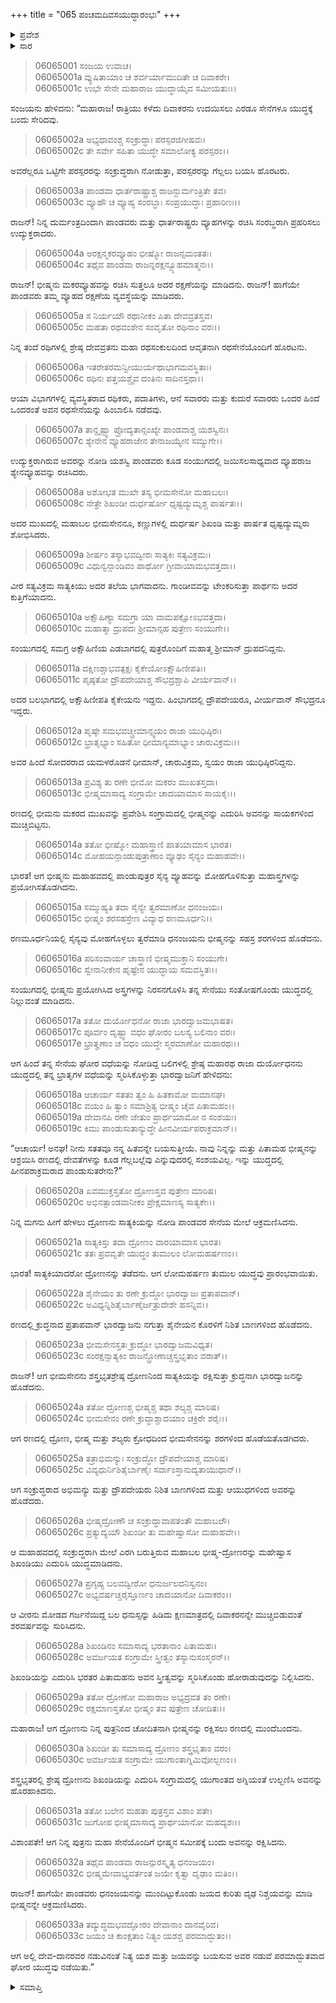 +++
title = "065 ಪಂಚಮದಿವಸಯುದ್ಧಾರಂಭಃ"
+++

<details><summary>ಪ್ರವೇಶ</summary>


।।   ಓಂ ಓಂ ನಮೋ ನಾರಾಯಣಾಯ।।   ಶ್ರೀ ವೇದವ್ಯಾಸಾಯ ನಮಃ ।।

ಶ್ರೀ ಕೃಷ್ಣದ್ವೈಪಾಯನ ವೇದವ್ಯಾಸ ವಿರಚಿತ  

**ಶ್ರೀ ಮಹಾಭಾರತ**

**ಭೀಷ್ಮ ಪರ್ವ**

**ಭೀಷ್ಮವಧ ಪರ್ವ**

**ಅಧ್ಯಾಯ 65**

</details>

<details><summary>ಸಾರ</summary>

ಕೌರವರ ಮಕರವ್ಯೂಹ ರಚನೆ ಮತ್ತು ಪಾಂಡವರ ಶ್ವೇನವ್ಯೂಹ ರಚನೆ; ಯುದ್ಧಾರಂಭ (1-12). ತುಮುಲ ಯುದ್ಧ (13-33).


</details>


> 06065001 ಸಂಜಯ ಉವಾಚ।   
06065001a ವ್ಯುಷಿತಾಯಾಂ ಚ ಶರ್ವರ್ಯಾಮುದಿತೇ ಚ ದಿವಾಕರೇ।   
06065001c ಉಭೇ ಸೇನೇ ಮಹಾರಾಜ ಯುದ್ಧಾಯೈವ ಸಮೀಯತುಃ।।

ಸಂಜಯನು ಹೇಳಿದನು: “ಮಹಾರಾಜ! ರಾತ್ರಿಯು ಕಳೆದು ದಿವಾಕರನು ಉದಯಿಸಲು ಎರಡೂ ಸೇನೆಗಳೂ ಯುದ್ಧಕ್ಕೆ ಬಂದು ಸೇರಿದವು.

> 06065002a ಅಭ್ಯಧಾವಂಶ್ಚ ಸಂಕ್ರುದ್ಧಾಃ ಪರಸ್ಪರಜಿಗೀಷವಃ।   
06065002c ತೇ ಸರ್ವೇ ಸಹಿತಾ ಯುದ್ಧೇ ಸಮಾಲೋಕ್ಯ ಪರಸ್ಪರಂ।।

ಅವರೆಲ್ಲರೂ ಒಟ್ಟಿಗೇ ಪರಸ್ಪರರನ್ನು ಸಂಕ್ರುದ್ಧರಾಗಿ ನೋಡುತ್ತಾ, ಪರಸ್ಪರರನ್ನು ಗೆಲ್ಲಲು ಬಯಸಿ ಹೊರಟರು.

> 06065003a ಪಾಂಡವಾ ಧಾರ್ತರಾಷ್ಟ್ರಾಶ್ಚ ರಾಜನ್ದುರ್ಮಂತ್ರಿತೇ ತವ।   
06065003c ವ್ಯೂಹೌ ಚ ವ್ಯೂಹ್ಯ ಸಂರಬ್ಧಾಃ ಸಂಪ್ರಯುದ್ಧಾಃ ಪ್ರಹಾರಿಣಃ।।

ರಾಜನ್! ನಿನ್ನ ದುರ್ಮಂತ್ರದಿಂದಾಗಿ ಪಾಂಡವರು ಮತ್ತು ಧಾರ್ತರಾಷ್ಟ್ರರು ವ್ಯೂಹಗಳನ್ನು ರಚಿಸಿ ಸಂರಬ್ಧರಾಗಿ ಪ್ರಹರಿಸಲು ಉದ್ಯುಕ್ತರಾದರು.

> 06065004a ಅರಕ್ಷನ್ಮಕರವ್ಯೂಹಂ ಭೀಷ್ಮೋ ರಾಜನ್ಸಮಂತತಃ।   
06065004c ತಥೈವ ಪಾಂಡವಾ ರಾಜನ್ನರಕ್ಷನ್ವ್ಯೂಹಮಾತ್ಮನಃ।।

ರಾಜನ್! ಭೀಷ್ಮನು ಮಕರವ್ಯೂಹವನ್ನು ರಚಿಸಿ ಸುತ್ತಲೂ ಅದರ ರಕ್ಷಣೆಯನ್ನು ಮಾಡಿದನು. ರಾಜನ್! ಹಾಗೆಯೇ ಪಾಂಡವರು ತಮ್ಮ ವ್ಯೂಹದ ರಕ್ಷಣೆಯ ವ್ಯವಸ್ಥೆಯನ್ನು ಮಾಡಿದರು.

> 06065005a ಸ ನಿರ್ಯಯೌ ರಥಾನೀಕಂ ಪಿತಾ ದೇವವ್ರತಸ್ತವ।   
06065005c ಮಹತಾ ರಥವಂಶೇನ ಸಂವೃತೋ ರಥಿನಾಂ ವರಃ।।

ನಿನ್ನ ತಂದೆ ರಥಿಗಳಲ್ಲಿ ಶ್ರೇಷ್ಠ ದೇವವ್ರತನು ಮಹಾ ರಥಸಂಕುಲದಿಂದ ಆವೃತನಾಗಿ ರಥಸೇನೆಯೊಂದಿಗೆ ಹೊರಟನು.

> 06065006a ಇತರೇತರಮನ್ವೀಯುರ್ಯಥಾಭಾಗಮವಸ್ಥಿತಾಃ।   
06065006c ರಥಿನಃ ಪತ್ತಯಶ್ಚೈವ ದಂತಿನಃ ಸಾದಿನಸ್ತಥಾ।।

ಆಯಾ ವಿಭಾಗಗಳಲ್ಲಿ ವ್ಯವಸ್ಥಿತರಾದ ರಥಿಕರು, ಪದಾತಿಗಳು, ಆನೆ ಸವಾರರು ಮತ್ತು ಕುದುರೆ ಸವಾರರು ಒಂದರ ಹಿಂದೆ ಒಂದರಂತೆ ಅವನ ರಥಸೇನೆಯನ್ನು ಹಿಂಬಾಲಿಸಿ ನಡೆದವು.

> 06065007a ತಾನ್ದೃಷ್ಟ್ವಾ ಪ್ರೋದ್ಯತಾನ್ಸಂಖ್ಯೇ ಪಾಂಡವಾಶ್ಚ ಯಶಸ್ವಿನಃ।   
06065007c ಶ್ಯೇನೇನ ವ್ಯೂಹರಾಜೇನ ತೇನಾಜಯ್ಯೇನ ಸಮ್ಯುಗೇ।।

ಉದ್ಯುಕ್ತರಾಗಿರುವ ಅವರನ್ನು ನೋಡಿ ಯಶಸ್ವಿ ಪಾಂಡವರು ಕೂಡ ಸಂಯುಗದಲ್ಲಿ ಜಯಿಸಲಸಾಧ್ಯವಾದ ವ್ಯೂಹರಾಜ ಶ್ಯೇನವ್ಯೂಹವನ್ನು ರಚಿಸಿದರು.

> 06065008a ಅಶೋಭತ ಮುಖೇ ತಸ್ಯ ಭೀಮಸೇನೋ ಮಹಾಬಲಃ।   
06065008c ನೇತ್ರೇ ಶಿಖಂಡೀ ದುರ್ಧರ್ಷೋ ಧೃಷ್ಟದ್ಯುಮ್ನಶ್ಚ ಪಾರ್ಷತಃ।।

ಅದರ ಮುಖದಲ್ಲಿ ಮಹಾಬಲ ಭೀಮಸೇನನೂ, ಕಣ್ಣುಗಳಲ್ಲಿ ದುರ್ಧರ್ಷ ಶಿಖಂಡಿ ಮತ್ತು ಪಾರ್ಷತ ಧೃಷ್ಟದ್ಯುಮ್ನರು ಶೋಭಿಸಿದರು.

> 06065009a ಶೀರ್ಷಂ ತಸ್ಯಾಭವದ್ವೀರಃ ಸಾತ್ಯಕಿಃ ಸತ್ಯವಿಕ್ರಮಃ।   
06065009c ವಿಧುನ್ವನ್ಗಾಂಡಿವಂ ಪಾರ್ಥೋ ಗ್ರೀವಾಯಾಮಭವತ್ತದಾ।।

ವೀರ ಸತ್ಯವಿಕ್ರಮ ಸಾತ್ಯಕಿಯು ಅದರ ತಲೆಯ ಭಾಗವಾದನು. ಗಾಂಡೀವವನ್ನು ಟೇಂಕರಿಸುತ್ತಾ ಪಾರ್ಥನು ಅದರ ಕುತ್ತಿಗೆಯಾದನು.

> 06065010a ಅಕ್ಷೌಹಿಣ್ಯಾ ಸಮಗ್ರಾ ಯಾ ವಾಮಪಕ್ಷೋಽಭವತ್ತದಾ।   
06065010c ಮಹಾತ್ಮಾ ದ್ರುಪದಃ ಶ್ರೀಮಾನ್ಸಹ ಪುತ್ರೇಣ ಸಂಯುಗೇ।।

ಸಂಯುಗದಲ್ಲಿ ಸಮಗ್ರ ಅಕ್ಷೌಹಿಣಿಯ ಎಡಬಾಗದಲ್ಲಿ ಪುತ್ರರೊಂದಿಗೆ ಮಹಾತ್ಮ ಶ್ರೀಮಾನ್ ದ್ರುಪದನಿದ್ದನು.

> 06065011a ದಕ್ಷಿಣಶ್ಚಾಭವತ್ಪಕ್ಷಃ ಕೈಕೇಯೋಽಕ್ಷೌಹಿಣೀಪತಿಃ।   
06065011c ಪೃಷ್ಠತೋ ದ್ರೌಪದೇಯಾಶ್ಚ ಸೌಭದ್ರಶ್ಚಾಪಿ ವೀರ್ಯವಾನ್।।

ಅದರ ಬಲಭಾಗದಲ್ಲಿ ಅಕ್ಷೌಹಿಣೀಪತಿ ಕೈಕೇಯನು ಇದ್ದನು. ಹಿಂಭಾಗದಲ್ಲಿ ದ್ರೌಪದೇಯರೂ, ವೀರ್ಯವಾನ್ ಸೌಭದ್ರನೂ ಇದ್ದರು.

> 06065012a ಪೃಷ್ಠೇ ಸಮಭವಚ್ಚ್ರೀಮಾನ್ಸ್ವಯಂ ರಾಜಾ ಯುಧಿಷ್ಠಿರಃ।   
06065012c ಭ್ರಾತೃಭ್ಯಾಂ ಸಹಿತೋ ಧೀಮಾನ್ಯಮಾಭ್ಯಾಂ ಚಾರುವಿಕ್ರಮಃ।।

ಅವರ ಹಿಂದೆ ಸೋದರರಾದ ಯಮಳರೊಡನೆ ಧೀಮಾನ್, ಚಾರುವಿಕ್ರಮ, ಸ್ವಯಂ ರಾಜಾ ಯುಧಿಷ್ಠಿರನಿದ್ದನು.

> 06065013a ಪ್ರವಿಶ್ಯ ತು ರಣೇ ಭೀಮೋ ಮಕರಂ ಮುಖತಸ್ತದಾ।   
06065013c ಭೀಷ್ಮಮಾಸಾದ್ಯ ಸಂಗ್ರಾಮೇ ಚಾದಯಾಮಾಸ ಸಾಯಕೈಃ।।

ರಣದಲ್ಲಿ ಭೀಮನು ಮಕರದ ಮುಖವನ್ನು ಪ್ರವೇಶಿಸಿ ಸಂಗ್ರಾಮದಲ್ಲಿ ಭೀಷ್ಮನನ್ನು ಎದುರಿಸಿ ಅವನನ್ನು ಸಾಯಕಗಳಿಂದ ಮುಚ್ಚಿಬಿಟ್ಟನು.

> 06065014a ತತೋ ಭೀಷ್ಮೋ ಮಹಾಸ್ತ್ರಾಣಿ ಪಾತಯಾಮಾಸ ಭಾರತ।   
06065014c ಮೋಹಯನ್ಪಾಂಡುಪುತ್ರಾಣಾಂ ವ್ಯೂಢಂ ಸೈನ್ಯಂ ಮಹಾಹವೇ।।

ಭಾರತ! ಆಗ ಭೀಷ್ಮನು ಮಹಾಹವದಲ್ಲಿ ಪಾಂಡುಪುತ್ರರ ಸೈನ್ಯ ವ್ಯೂಹವನ್ನು ಮೋಹಗೊಳಿಸುತ್ತಾ ಮಹಾಸ್ತ್ರಗಳನ್ನು ಪ್ರಯೋಗಿಸತೊಡಗಿದನು.

> 06065015a ಸಮ್ಮುಹ್ಯತಿ ತದಾ ಸೈನ್ಯೇ ತ್ವರಮಾಣೋ ಧನಂಜಯಃ।   
06065015c ಭೀಷ್ಮಂ ಶರಸಹಸ್ರೇಣ ವಿವ್ಯಾಧ ರಣಮೂರ್ಧನಿ।।

ರಣಮೂರ್ಧನಿಯಲ್ಲಿ ಸೈನ್ಯವು ಮೋಹಗೊಳ್ಳಲು ತ್ವರೆಮಾಡಿ ಧನಂಜಯನು ಭೀಷ್ಮನನ್ನು ಸಹಸ್ರ ಶರಗಳಿಂದ ಹೊಡೆದನು.

> 06065016a ಪರಿಸಂವಾರ್ಯ ಚಾಸ್ತ್ರಾಣಿ ಭೀಷ್ಮಮುಕ್ತಾನಿ ಸಂಯುಗೇ।   
06065016c ಸ್ವೇನಾನೀಕೇನ ಹೃಷ್ಟೇನ ಯುದ್ಧಾಯ ಸಮವಸ್ಥಿತಃ।।

ಸಂಯುಗದಲ್ಲಿ ಭೀಷ್ಮನು ಪ್ರಯೋಗಿಸಿದ ಅಸ್ತ್ರಗಳನ್ನು ನಿರಸನಗೊಳಿಸಿ ತನ್ನ ಸೇನೆಯು ಸಂತೋಷಗೊಂಡು ಯುದ್ಧದಲ್ಲಿ ನಿಲ್ಲುವಂತೆ ಮಾಡಿದನು.

> 06065017a ತತೋ ದುರ್ಯೋಧನೋ ರಾಜಾ ಭಾರದ್ವಾಜಮಭಾಷತ।   
06065017c ಪೂರ್ವಂ ದೃಷ್ಟ್ವಾ ವಧಂ ಘೋರಂ ಬಲಸ್ಯ ಬಲಿನಾಂ ವರಃ।   
06065017e ಭ್ರಾತೄಣಾಂ ಚ ವಧಂ ಯುದ್ಧೇ ಸ್ಮರಮಾಣೋ ಮಹಾರಥಃ।।

ಆಗ ಹಿಂದೆ ತನ್ನ ಸೇನೆಯ ಘೋರ ವಧೆಯನ್ನು ನೋಡಿದ್ದ ಬಲಿಗಳಲ್ಲಿ ಶ್ರೇಷ್ಠ ಮಹಾರಥ ರಾಜಾ ದುರ್ಯೋಧನನು ಯುದ್ಧದಲ್ಲಿ ತನ್ನ ಭ್ರಾತೃಗಳ ವಧೆಯನ್ನು ಸ್ಮರಿಸಿಕೊಳ್ಳುತ್ತಾ ಭಾರದ್ವಾಜನಿಗೆ ಹೇಳಿದನು:

> 06065018a ಆಚಾರ್ಯ ಸತತಂ ತ್ವಂ ಹಿ ಹಿತಕಾಮೋ ಮಮಾನಘ।   
06065018c ವಯಂ ಹಿ ತ್ವಾಂ ಸಮಾಶ್ರಿತ್ಯ ಭೀಷ್ಮಂ ಚೈವ ಪಿತಾಮಹಂ।।   
06065019a ದೇವಾನಪಿ ರಣೇ ಜೇತುಂ ಪ್ರಾರ್ಥಯಾಮೋ ನ ಸಂಶಯಃ।   
06065019c ಕಿಮು ಪಾಂಡುಸುತಾನ್ಯುದ್ಧೇ ಹೀನವೀರ್ಯಪರಾಕ್ರಮಾನ್।।

“ಆಚಾರ್ಯ! ಅನಘ! ನೀನು ಸತತವೂ ನನ್ನ ಹಿತವನ್ನೇ ಬಯಸುತ್ತೀಯೆ. ನಾವು ನಿನ್ನನ್ನು ಮತ್ತು ಪಿತಾಮಹ ಭೀಷ್ಮನನ್ನು ಆಶ್ರಯಿಸಿ ರಣದಲ್ಲಿ ದೇವತೆಗಳನ್ನು ಕೂಡ ಗೆಲ್ಲಬಲ್ಲೆವು ಎನ್ನುವುದರಲ್ಲಿ ಸಂಶಯವಿಲ್ಲ. ಇನ್ನು ಯುದ್ಧದಲ್ಲಿ ಹೀನಪರಾಕ್ರಮರಾದ ಪಾಂಡುಸುತರೇನು?”

> 06065020a ಏವಮುಕ್ತಸ್ತತೋ ದ್ರೋಣಸ್ತವ ಪುತ್ರೇಣ ಮಾರಿಷ।   
06065020c ಅಭಿನತ್ಪಾಂಡವಾನೀಕಂ ಪ್ರೇಕ್ಷಮಾಣಸ್ಯ ಸಾತ್ಯಕೇಃ।।

ನಿನ್ನ ಮಗನು ಹೀಗೆ ಹೇಳಲು ದ್ರೋಣನು ಸಾತ್ಯಕಿಯನ್ನು ನೋಡಿ ಪಾಂಡವರ ಸೇನೆಯ ಮೇಲೆ ಆಕ್ರಮಣಿಸಿದನು.

> 06065021a ಸಾತ್ಯಕಿಸ್ತು ತದಾ ದ್ರೋಣಂ ವಾರಯಾಮಾಸ ಭಾರತ।   
06065021c ತತಃ ಪ್ರವವೃತೇ ಯುದ್ಧಂ ತುಮುಲಂ ಲೋಮಹರ್ಷಣಂ।।

ಭಾರತ! ಸಾತ್ಯಕಿಯಾದರೋ ದ್ರೋಣನನ್ನು ತಡೆದನು. ಆಗ ಲೋಮಹರ್ಷಣ ತುಮುಲ ಯುದ್ಧವು ಪ್ರಾರಂಭವಾಯಿತು.

> 06065022a ಶೈನೇಯಂ ತು ರಣೇ ಕ್ರುದ್ಧೋ ಭಾರದ್ವಾಜಃ ಪ್ರತಾಪವಾನ್।   
06065022c ಅವಿಧ್ಯನ್ನಿಶಿತೈರ್ಬಾಣೈರ್ಜತ್ರುದೇಶೇ ಹಸನ್ನಿವ।।

ರಣದಲ್ಲಿ ಕ್ರುದ್ಧನಾದ ಪ್ರತಾಪವಾನ್ ಭಾರದ್ವಾಜನು ನಗುತ್ತಾ ಶೈನೇಯನ ಕೊರಳಿಗೆ ನಿಶಿತ ಬಾಣಗಳಿಂದ ಹೊಡೆದನು.

> 06065023a ಭೀಮಸೇನಸ್ತತಃ ಕ್ರುದ್ಧೋ ಭಾರದ್ವಾಜಮವಿಧ್ಯತ।   
06065023c ಸಂರಕ್ಷನ್ಸಾತ್ಯಕಿಂ ರಾಜನ್ದ್ರೋಣಾಚ್ಚಸ್ತ್ರಭೃತಾಂ ವರಾತ್।।

ರಾಜನ್! ಆಗ ಭೀಮಸೇನನು ಶಸ್ತ್ರಭೃತಶ್ರೇಷ್ಠ ದ್ರೋಣನಿಂದ ಸಾತ್ಯಕಿಯನ್ನು ರಕ್ಷಿಸುತ್ತಾ ಕ್ರುದ್ಧನಾಗಿ ಭಾರದ್ವಾಜನನ್ನು ಹೊಡೆದನು.

> 06065024a ತತೋ ದ್ರೋಣಶ್ಚ ಭೀಷ್ಮಶ್ಚ ತಥಾ ಶಲ್ಯಶ್ಚ ಮಾರಿಷ।   
06065024c ಭೀಮಸೇನಂ ರಣೇ ಕ್ರುದ್ಧಾಶ್ಚಾದಯಾಂ ಚಕ್ರಿರೇ ಶರೈಃ।।

ಆಗ ರಣದಲ್ಲಿ ದ್ರೋಣ, ಭೀಷ್ಮ ಮತ್ತು ಶಲ್ಯರು ಕ್ರೋಧದಿಂದ ಭೀಮಸೇನನನ್ನು ಶರಗಳಿಂದ ಹೊಡೆಯತೊಡಗಿದರು.

> 06065025a ತತ್ರಾಭಿಮನ್ಯುಃ ಸಂಕ್ರುದ್ಧೋ ದ್ರೌಪದೇಯಾಶ್ಚ ಮಾರಿಷ।   
06065025c ವಿವ್ಯಧುರ್ನಿಶಿತೈರ್ಬಾಣೈಃ ಸರ್ವಾಂಸ್ತಾನುದ್ಯತಾಯುಧಾನ್।।

ಆಗ ಸಂಕ್ರುದ್ಧರಾದ ಅಭಿಮನ್ಯು ಮತ್ತು ದ್ರೌಪದೇಯರು ನಿಶಿತ ಬಾಣಗಳಿಂದ ಮತ್ತು ಆಯುಧಗಳಿಂದ ಅವರನ್ನು ಹೊಡೆದರು.

> 06065026a ಭೀಷ್ಮದ್ರೋಣೌ ಚ ಸಂಕ್ರುದ್ಧಾವಾಪತಂತೌ ಮಹಾಬಲೌ।   
06065026c ಪ್ರತ್ಯುದ್ಯಯೌ ಶಿಖಂಡೀ ತು ಮಹೇಷ್ವಾಸೋ ಮಹಾಹವೇ।।

ಆ ಮಹಾಹವದಲ್ಲಿ ಸಂಕ್ರುದ್ಧರಾಗಿ ಮೇಲೆ ಎರಗಿ ಬರುತ್ತಿರುವ ಮಹಾಬಲ ಭೀಷ್ಮ-ದ್ರೋಣರನ್ನು ಮಹೇಷ್ವಾಸ ಶಿಖಂಡಿಯು ಎದುರಿಸಿ ಯುದ್ಧಮಾಡಿದನು.

> 06065027a ಪ್ರಗೃಹ್ಯ ಬಲವದ್ವೀರೋ ಧನುರ್ಜಲದನಿಸ್ವನಂ।   
06065027c ಅಭ್ಯವರ್ಷಚ್ಚರೈಸ್ತೂರ್ಣಂ ಚಾದಯಾನೋ ದಿವಾಕರಂ।।

ಆ ವೀರನು ಮೋಡದ ಗರ್ಜನೆಯಿದ್ದ ಬಲ ಧನುಸ್ಸನ್ನು ಹಿಡಿದು ಕ್ಷಣಮಾತ್ರದಲ್ಲಿ ದಿವಾಕರನನ್ನೇ ಮುಚ್ಚಿಬಿಡುವಂತೆ ಶರವರ್ಷವನ್ನು ಸುರಿಸಿದನು.

> 06065028a ಶಿಖಂಡಿನಂ ಸಮಾಸಾದ್ಯ ಭರತಾನಾಂ ಪಿತಾಮಹಃ।   
06065028c ಅವರ್ಜಯತ ಸಂಗ್ರಾಮೇ ಸ್ತ್ರೀತ್ವಂ ತಸ್ಯಾನುಸಂಸ್ಮರನ್।।

ಶಿಖಂಡಿಯನ್ನು ಎದುರಿಸಿ ಭರತರ ಪಿತಾಮಹನು ಅವನ ಸ್ತ್ರೀತ್ವವನ್ನು ಸ್ಮರಿಸಿಕೊಂಡು ಹೋರಾಡುವುದನ್ನು ನಿಲ್ಲಿಸಿದನು.

> 06065029a ತತೋ ದ್ರೋಣೋ ಮಹಾರಾಜ ಅಭ್ಯದ್ರವತ ತಂ ರಣೇ।   
06065029c ರಕ್ಷಮಾಣಸ್ತತೋ ಭೀಷ್ಮಂ ತವ ಪುತ್ರೇಣ ಚೋದಿತಃ।।

ಮಹಾರಾಜ! ಆಗ ದ್ರೋಣನು ನಿನ್ನ ಪುತ್ರನಿಂದ ಚೋದಿತನಾಗಿ ಭೀಷ್ಮನನ್ನು ರಕ್ಷಿಸಲು ರಣದಲ್ಲಿ ಮುಂದೆಬಂದನು.

> 06065030a ಶಿಖಂಡೀ ತು ಸಮಾಸಾದ್ಯ ದ್ರೋಣಂ ಶಸ್ತ್ರಭೃತಾಂ ವರಂ।   
06065030c ಅವರ್ಜಯತ ಸಂಗ್ರಾಮೇ ಯುಗಾಂತಾಗ್ನಿಮಿವೋಲ್ಬಣಂ।।

ಶಸ್ತ್ರಭೃತರಲ್ಲಿ ಶ್ರೇಷ್ಠ ದ್ರೋಣನು ಶಿಖಂಡಿಯನ್ನು ಎದುರಿಸಿ ಸಂಗ್ರಾಮದಲ್ಲಿ ಯುಗಾಂತದ ಅಗ್ನಿಯಂತೆ ಉಲ್ಬಣಿಸಿ ಅವನನ್ನು ಹೊರಹಾಕಿದನು.

> 06065031a ತತೋ ಬಲೇನ ಮಹತಾ ಪುತ್ರಸ್ತವ ವಿಶಾಂ ಪತೇ।   
06065031c ಜುಗೋಪ ಭೀಷ್ಮಮಾಸಾದ್ಯ ಪ್ರಾರ್ಥಯಾನೋ ಮಹದ್ಯಶಃ।।

ವಿಶಾಂಪತೇ! ಆಗ ನಿನ್ನ ಪುತ್ರನು ಮಹಾ ಸೇನೆಯೊಂದಿಗೆ ಭೀಷ್ಮನ ಸಮೀಪಕ್ಕೆ ಬಂದು ಅವನನ್ನು ರಕ್ಷಿಸಿದನು.

> 06065032a ತಥೈವ ಪಾಂಡವಾ ರಾಜನ್ಪುರಸ್ಕೃತ್ಯ ಧನಂಜಯಂ।   
06065032c ಭೀಷ್ಮಮೇವಾಭ್ಯವರ್ತಂತ ಜಯೇ ಕೃತ್ವಾ ದೃಢಾಂ ಮತಿಂ।।

ರಾಜನ್! ಹಾಗೆಯೇ ಪಾಂಡವರು ಧನಂಜಯನನ್ನು ಮುಂದಿಟ್ಟುಕೊಂಡು ಜಯದ ಕುರಿತು ದೃಢ ನಿಶ್ಚಯವನ್ನು ಮಾಡಿ ಭೀಷ್ಮನನ್ನೇ ಆಕ್ರಮಣಿಸಿದರು.

> 06065033a ತದ್ಯುದ್ಧಮಭವದ್ಘೋರಂ ದೇವಾನಾಂ ದಾನವೈರಿವ।   
06065033c ಜಯಂ ಚ ಕಾಂಕ್ಷತಾಂ ನಿತ್ಯಂ ಯಶಶ್ಚ ಪರಮಾದ್ಭುತಂ।।

ಆಗ ಅಲ್ಲಿ ದೇವ-ದಾನರವರ ನಡುವಿನಂತೆ ನಿತ್ಯ ಯಶ ಮತ್ತು ಜಯವನ್ನು ಬಯಸುವ ಅವರ ನಡುವೆ ಪರಮಾದ್ಭುತವಾದ ಘೋರ ಯುದ್ಧವು ನಡೆಯಿತು.”


<details><summary>ಸಮಾಪ್ತಿ</summary>


ಇತಿ ಶ್ರೀ ಮಹಾಭಾರತೇ ಭೀಷ್ಮ ಪರ್ವಣಿ ಭೀಷ್ಮವಧ ಪರ್ವಣಿ ಪಂಚಮದಿವಸಯುದ್ಧಾರಂಭೇ ಪಂಚಷಷ್ಠಿತಮೋಽಧ್ಯಾಯಃ।।  
ಇದು ಶ್ರೀ ಮಹಾಭಾರತದಲ್ಲಿ ಭೀಷ್ಮ ಪರ್ವದಲ್ಲಿ ಭೀಷ್ಮವಧ ಪರ್ವದಲ್ಲಿ ಐದನೇ ದಿನದ ಯುದ್ಧಾರಂಭ ಎನ್ನುವ ಅರವತ್ತೈದನೇ ಅಧ್ಯಾಯವು.


</details>
